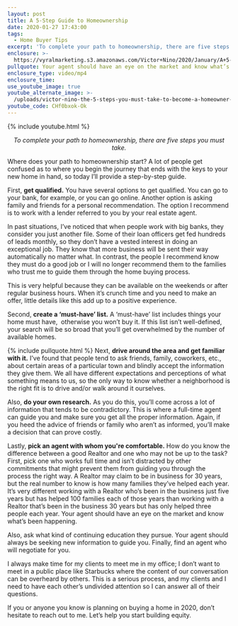 ```yaml
---
layout: post
title: A 5-Step Guide to Homeownership
date: 2020-01-27 17:43:00
tags:
  - Home Buyer Tips
excerpt: 'To complete your path to homeownership, there are five steps you must take.'
enclosure: >-
  https://vyralmarketing.s3.amazonaws.com/Victor+Nino/2020/January/A+5-Step+Guide+to+Homeownership.mp4
pullquote: Your agent should have an eye on the market and know what’s been happening.
enclosure_type: video/mp4
enclosure_time:
use_youtube_image: true
youtube_alternate_image: >-
  /uploads/victor-nino-the-5-steps-you-must-take-to-become-a-homeowner-youtube.jpg
youtube_code: CHf0bxok-Ok
---
```


{% include youtube.html %}

<p style="text-align: center;"><em>To complete your path to homeownership, there are five steps you must take.</em></p>

Where does your path to homeownership start? A lot of people get confused as to where you begin the journey that ends with the keys to your new home in hand, so today I’ll provide a step-by-step guide.&nbsp;

First, **get qualified.** You have several options to get qualified. You can go to your bank, for example, or you can go online. Another option is asking family and friends for a personal recommendation. The option I recommend is to work with a lender referred to you by your real estate agent.&nbsp;

In past situations, I’ve noticed that when people work with big banks, they consider you just another file. Some of their loan officers get fed hundreds of leads monthly, so they don’t have a vested interest in doing an exceptional job. They know that more business will be sent their way automatically no matter what. In contrast, the people I recommend know they must do a good job or I will no longer recommend them to the families who trust me to guide them through the home buying process.&nbsp;

This is very helpful because they can be available on the weekends or after regular business hours. When it’s crunch time and you need to make an offer, little details like this add up to a positive experience.&nbsp;

Second, **create a ‘must-have’ list.** A ‘must-have’ list includes things your home must have,&nbsp; otherwise you won’t buy it. If this list isn’t well-defined, your search will be so broad that you’ll get overwhelmed by the number of available homes.

{% include pullquote.html %} Next, **drive around the area and get familiar with it.** I’ve found that people tend to ask friends, family, coworkers, etc., about certain areas of a particular town and blindly accept the information they give them. We all have different expectations and perceptions of what something means to us, so the only way to know whether a neighborhood is the right fit is to drive and/or walk around it ourselves.&nbsp;

Also, **do your own research.** As you do this, you’ll come across a lot of information that tends to be contradictory. This is where a full-time agent can guide you and make sure you get all the proper information. Again, if you heed the advice of friends or family who aren’t as informed, you’ll make a decision that can prove costly.&nbsp;

Lastly, **pick an agent with whom you're comfortable.** How do you know the difference between a good Realtor and one who may not be up to the task? First, pick one who works full time and isn’t distracted by other commitments that might prevent them from guiding you through the process the right way. A Realtor may claim to be in business for 30 years, but the real number to know is how many families they’ve helped each year. It’s very different working with a Realtor who’s been in the business just five years but has helped 100 families each of those years than working with a Realtor that’s been in the business 30 years but has only helped three people each year. Your agent should have an eye on the market and know what’s been happening.&nbsp;

Also, ask what kind of continuing education they pursue. Your agent should always be seeking new information to guide you. Finally, find an agent who will negotiate for you.&nbsp;

I always make time for my clients to meet me in my office; I don’t want to meet in a public place like Starbucks where the content of our conversation can be overheard by others. This is a serious process, and my clients and I need to have each other’s undivided attention so I can answer all of their questions.

If you or anyone you know is planning on buying a home in 2020, don’t hesitate to reach out to me. Let’s help you start building equity.